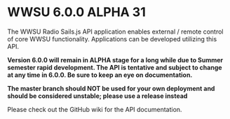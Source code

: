 # WWSU 6.0.0 ALPHA 31
The WWSU Radio Sails.js API application enables external / remote control of core WWSU functionality. Applications can be developed utilizing this API. 

**Version 6.0.0 will remain in ALPHA stage for a long while due to Summer semester rapid development. The API is tentative and subject to change at any time in 6.0.0. Be sure to keep an eye on documentation.**

**The master branch should NOT be used for your own deployment and should be considered unstable; please use a release instead**

Please check out the GitHub wiki for the API documentation.
